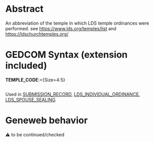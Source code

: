 ﻿# Abstract
An abbreviation of the temple in which LDS temple ordinances were performed. see
https://www.lds.org/temples/list and https://ldschurchtemples.org/


# GEDCOM Syntax (extension included)

**TEMPLE_CODE**:={Size=4:5}
<pre>
</pre>
Used in <a href=Ged.SUBMISSION_RECORD.md>SUBMISSION_RECORD</a>, <a href=Ged.LDS_INDIVIDUAL_ORDINANCE.md>LDS_INDIVIDUAL_ORDINANCE</a>, <a href=Ged.LDS_SPOUSE_SEALING.md>LDS_SPOUSE_SEALING</a><br />

# Geneweb behavior


:warning: to be continued/checked

